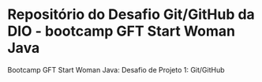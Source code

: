 # Repositório do Desafio Git/GitHub da DIO -  bootcamp GFT Start Woman Java
Bootcamp GFT Start Woman Java: Desafio de Projeto 1: Git/GitHub
